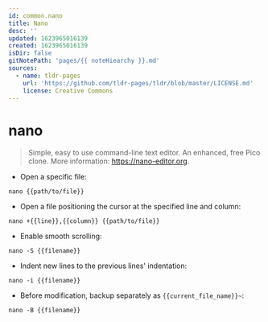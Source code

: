 ```yaml
---
id: common.nano
title: Nano
desc: ''
updated: 1623965016139
created: 1623965016139
isDir: false
gitNotePath: 'pages/{{ noteHiearchy }}.md'
sources:
  - name: tldr-pages
    url: 'https://github.com/tldr-pages/tldr/blob/master/LICENSE.md'
    license: Creative Commons
---
```

# nano

> Simple, easy to use command-line text editor. An enhanced, free Pico clone.
> More information: <https://nano-editor.org>.

- Open a specific file:

`nano {{path/to/file}}`

- Open a file positioning the cursor at the specified line and column:

`nano +{{line}},{{column}} {{path/to/file}}`

- Enable smooth scrolling:

`nano -S {{filename}}`

- Indent new lines to the previous lines' indentation:

`nano -i {{filename}}`

- Before modification, backup separately as `{{current_file_name}}~`:

`nano -B {{filename}}`

